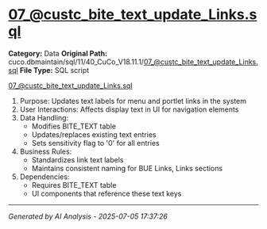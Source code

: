 # 07_@custc_bite_text_update_Links.sql

**Category:** Data
**Original Path:** cuco.dbmaintain/sql/11/40_CuCo_V18.11.1/07_@custc_bite_text_update_Links.sql
**File Type:** SQL script

07_@custc_bite_text_update_Links.sql
1. Purpose: Updates text labels for menu and portlet links in the system
2. User Interactions: Affects display text in UI for navigation elements
3. Data Handling:
   - Modifies BITE_TEXT table
   - Updates/replaces existing text entries
   - Sets sensitivity flag to '0' for all entries
4. Business Rules:
   - Standardizes link text labels
   - Maintains consistent naming for BUE Links, Links sections
5. Dependencies:
   - Requires BITE_TEXT table
   - UI components that reference these text keys

---
*Generated by AI Analysis - 2025-07-05 17:37:26*
